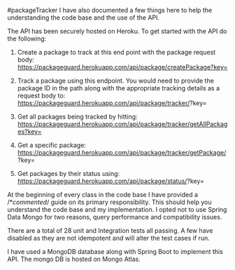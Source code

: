 #packageTracker
I have also documented a few things here to help the understanding the code base and the use of the API.

The API has  been securely hosted on Heroku.
To get started with the API do the following:
1. Create a package to track at this end point with the package request body:
https://packageguard.herokuapp.com/api/package/createPackage?key=<API-KEY>

2. Track a package using this endpoint. You would need to provide the package ID in the path along with the appropriate tracking details as a request body to:
https://packageguard.herokuapp.com/api/package/tracker/<PACKAGE-ID>?key=<API-KEY>

3. Get all packages being tracked by hitting:
https://packageguard.herokuapp.com/api/package/tracker/getAllPackages?key=<API-KEY>

4. Get a specific package:
https://packageguard.herokuapp.com/api/package/tracker/getPackage/<PACKAGE-ID>?key=<API-KEY>

5. Get packages by their status using:
https://packageguard.herokuapp.com/api/package/status/<STATUS>?key=<API-KEY> 

At the beginning of every class in the code base I have provided a /**commented*/ guide on its primary responsibility. This should help you understand the code base and my implementation.
I opted not to use Spring Data Mongo for two reasons, query performance and compatibility issues.

There are a total of 28 unit and Integration tests all passing. A few have disabled as they are not idempotent and will alter the test cases if run.

I have used a MongoDB database along with Spring Boot to implement this API. The mongo DB is hosted on Mongo Atlas. 

